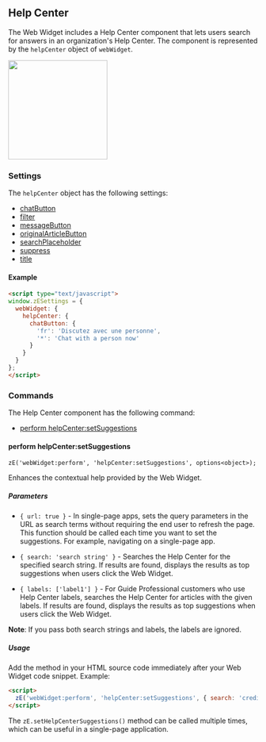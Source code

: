 ## Help Center

The Web Widget includes a Help Center component that lets users search for answers in an organization's Help Center. The component is represented by the `helpCenter` object of `webWidget`.

<img src="https://zen-marketing-documentation.s3.amazonaws.com/docs/en/widget_contextual_help.png" width="200">


### Settings

The `helpCenter` object has the following settings:

* [chatButton](./settings#chatbutton)
* [filter](./settings#filter)
* [messageButton](./settings#messagebutton)
* [originalArticleButton](./settings#originalarticlebutton)
* [searchPlaceholder](./settings#searchplaceholder)
* [suppress](./settings#suppress)
* [title](./settings#title)

<a name="example-hc-settings"></a>
#### Example

```html
<script type="text/javascript">
window.zESettings = {
  webWidget: {
    helpCenter: {
      chatButton: {
        'fr': 'Discutez avec une personne',
        '*': 'Chat with a person now'
      }
    }
  }
};
</script>
```


### Commands

The Help Center component has the following command:

* [perform helpCenter:setSuggestions](#perform-helpcenter-setsuggestions)

#### perform helpCenter:setSuggestions

`zE('webWidget:perform', 'helpCenter:setSuggestions', options<object>);`

Enhances the contextual help provided by the Web Widget.

##### Parameters

* `{ url: true }` - In single-page apps, sets the query parameters in the URL as search terms without requiring the end user to refresh the page. This function should be called each time you want to set the suggestions. For example, navigating on a single-page app.

* `{ search: 'search string' }` - Searches the Help Center for the specified search string. If results are found, displays the results as top suggestions when users click the Web Widget.

* `{ labels: ['label1'] }` -  For Guide Professional customers who use Help Center labels, searches the Help Center for articles with the given labels. If results are found, displays the results as top suggestions when users click the Web Widget.

**Note**: If you pass both search strings and labels, the labels are ignored.

##### Usage

Add the method in your HTML source code immediately after your Web Widget code snippet. Example:

```html
<script>
  zE('webWidget:perform', 'helpCenter:setSuggestions', { search: 'credit card' });
</script>
```

The `zE.setHelpCenterSuggestions()` method can be called multiple times, which can be useful in a single-page application.

